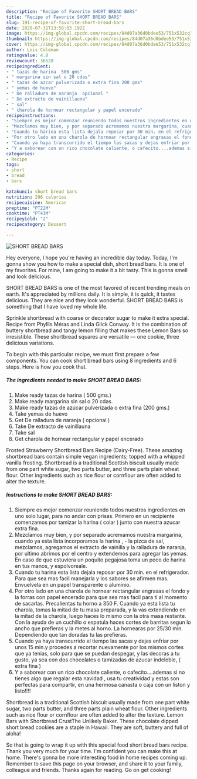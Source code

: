 ```yaml
---
description: "Recipe of Favorite SHORT BREAD BARS"
title: "Recipe of Favorite SHORT BREAD BARS"
slug: 191-recipe-of-favorite-short-bread-bars
date: 2020-07-31T13:58:03.192Z
image: https://img-global.cpcdn.com/recipes/84d07a36d0bdee53/751x532cq70/short-bread-bars-foto-principal.jpg
thumbnail: https://img-global.cpcdn.com/recipes/84d07a36d0bdee53/751x532cq70/short-bread-bars-foto-principal.jpg
cover: https://img-global.cpcdn.com/recipes/84d07a36d0bdee53/751x532cq70/short-bread-bars-foto-principal.jpg
author: Lois Coleman
ratingvalue: 4.8
reviewcount: 36528
recipeingredient:
- " tazas de harina  500 gms"
- " margarina sin sal o 20 cdas"
- " tazas de azcar pulverizada o extra fina 200 gms"
- " yemas de huevo"
- " De ralladura de naranja  opcional "
- " De extracto de vainillauna"
- " sal"
- " charola de hornear rectangular y papel encerado"
recipeinstructions:
- "Siempre es mejor comenzar reuniendo todos nuestros ingredientes en uno solo lugar, para no andar con prisas. Primero en un recipiente comenzamos por tamizar la harina ( colar ) junto con nuestra azucar extra fina."
- "Mezclamos muy bien, y por separado acremamos nuestra margarina, cuando ya esta lista incorporamos la harina ,  la pizca de sal, mezclamos, agregamos el extracto de vainilla y la ralladura de naranja, por ultimo abrimos por el centro y extendemos para agregar las yemas. En caso de que estuviera un poquito pegajosa toma un poco de harina en tus manos, y espolvoreale."
- "Cuando tu harina esta lista dejala reposar por 30 min. en el refrigerador. Para que sea mas facil manejarla y los sabores se afirmen mas. Envuelvela en un papel transparente o aluminio."
- "Por otro lado en una charola de hornear rectangular engrasas el fondo y la forras con papel encerado para que sea mas facil para ti al momento de sacarlas. Precalientas tu horno a 350 F. Cuando ya esta lista tu charola, tomas la mitad de tu masa preparada, y la vas extendiendo en la mitad de la charola, luego haces lo mismo con la otra masa restante. Con la ayuda de un cuchillo o espatula haces cortes de barritas segun lo ancho que prefieras y la metes al horno. La hornearas por 25/30 min. Dependiendo que tan doradas tu las prefieras."
- "Cuando ya haya transcurrido el tiempo las sacas y dejas enfriar por unos 15 min.y procedes a recortar nuevamente por los mismos cortes que ya tenias, solo para que se puedan despegar, y las decoras a tu gusto, ya sea con dos chocolates o tamizadas de azucar indeleble, ( extra fina )"
- "Y a saborear con un rico chocolate caliente, o cafecito....ademas si no tienes algo que regalar esta navidad , usa tu creatividad y estas son perfectas para compartir, en una hermosa canasta o caja con un liston y listo!!!!"
categories:
- Recipe
tags:
- short
- bread
- bars

katakunci: short bread bars 
nutrition: 296 calories
recipecuisine: American
preptime: "PT22M"
cooktime: "PT43M"
recipeyield: "2"
recipecategory: Dessert

---
```



![SHORT BREAD BARS](https://img-global.cpcdn.com/recipes/84d07a36d0bdee53/751x532cq70/short-bread-bars-foto-principal.jpg)

Hey everyone, I hope you're having an incredible day today. Today, I'm gonna show you how to make a special dish, short bread bars. It is one of my favorites. For mine, I am going to make it a bit tasty. This is gonna smell and look delicious.

SHORT BREAD BARS is one of the most favored of recent trending meals on earth. It's appreciated by millions daily. It is simple, it is quick, it tastes delicious. They are nice and they look wonderful. SHORT BREAD BARS is something that I have loved my whole life.

Sprinkle shortbread with coarse or decorator sugar to make it extra special. Recipe from Phyllis Méras and Linda Glick Conway. It is the combination of buttery shortbread and tangy lemon filling that makes these Lemon Bars so irresistible. These shortbread squares are versatile — one cookie, three delicious variations.


To begin with this particular recipe, we must first prepare a few components. You can cook short bread bars using 8 ingredients and 6 steps. Here is how you cook that.

<!--inarticleads1-->

##### The ingredients needed to make SHORT BREAD BARS:

1. Make ready  tazas de harina ( 500 gms.)
1. Make ready  margarina sin sal o 20 cdas.
1. Make ready  tazas de azúcar pulverizada o extra fina (200 gms.)
1. Take  yemas de huevo
1. Get  De ralladura de naranja ( opcional )
1. Take  De extracto de vainillauna
1. Take  sal
1. Get  charola de hornear rectangular y papel encerado


Frosted Strawberry Shortbread Bars Recipe (Dairy-Free). These amazing shortbread bars contain simple vegan ingredients; topped with a whipped vanilla frosting. Shortbread is a traditional Scottish biscuit usually made from one part white sugar, two parts butter, and three parts plain wheat flour. Other ingredients such as rice flour or cornflour are often added to alter the texture. 

<!--inarticleads2-->

##### Instructions to make SHORT BREAD BARS:

1. Siempre es mejor comenzar reuniendo todos nuestros ingredientes en uno solo lugar, para no andar con prisas. Primero en un recipiente comenzamos por tamizar la harina ( colar ) junto con nuestra azucar extra fina.
1. Mezclamos muy bien, y por separado acremamos nuestra margarina, cuando ya esta lista incorporamos la harina ,  - la pizca de sal, mezclamos, agregamos el extracto de vainilla y la ralladura de naranja, por ultimo abrimos por el centro y extendemos para agregar las yemas. En caso de que estuviera un poquito pegajosa toma un poco de harina en tus manos, y espolvoreale.
1. Cuando tu harina esta lista dejala reposar por 30 min. en el refrigerador. Para que sea mas facil manejarla y los sabores se afirmen mas. Envuelvela en un papel transparente o aluminio.
1. Por otro lado en una charola de hornear rectangular engrasas el fondo y la forras con papel encerado para que sea mas facil para ti al momento de sacarlas. Precalientas tu horno a 350 F. Cuando ya esta lista tu charola, tomas la mitad de tu masa preparada, y la vas extendiendo en la mitad de la charola, luego haces lo mismo con la otra masa restante. Con la ayuda de un cuchillo o espatula haces cortes de barritas segun lo ancho que prefieras y la metes al horno. La hornearas por 25/30 min. Dependiendo que tan doradas tu las prefieras.
1. Cuando ya haya transcurrido el tiempo las sacas y dejas enfriar por unos 15 min.y procedes a recortar nuevamente por los mismos cortes que ya tenias, solo para que se puedan despegar, y las decoras a tu gusto, ya sea con dos chocolates o tamizadas de azucar indeleble, ( extra fina )
1. Y a saborear con un rico chocolate caliente, o cafecito....ademas si no tienes algo que regalar esta navidad , usa tu creatividad y estas son perfectas para compartir, en una hermosa canasta o caja con un liston y listo!!!!


Shortbread is a traditional Scottish biscuit usually made from one part white sugar, two parts butter, and three parts plain wheat flour. Other ingredients such as rice flour or cornflour are often added to alter the texture. Lemon Bars with Shortbread CrustThe Unlikely Baker. These chocolate dipped short bread cookies are a staple in Hawaii. They are soft, buttery and full of aloha! 

So that is going to wrap it up with this special food short bread bars recipe. Thank you very much for your time. I'm confident you can make this at home. There's gonna be more interesting food in home recipes coming up. Remember to save this page on your browser, and share it to your family, colleague and friends. Thanks again for reading. Go on get cooking!
